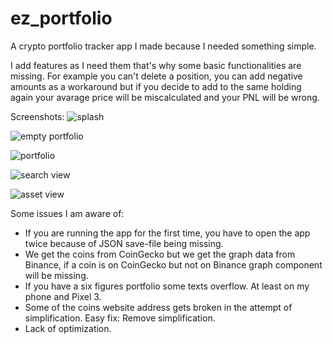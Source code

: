# ez_portfolio

A crypto portfolio tracker app I made because I needed something simple.

I add features as I need them that's why some basic functionalities are missing.
For example you can't delete a position, you can add negative amounts as a workaround but if you decide to add to the same holding again your avarage price will be miscalculated and your PNL will be wrong.


Screenshots:
![splash](https://github.com/ozanbariscem/ez_portfolio/blob/master/screenshots/splash.jpg)

![empty portfolio](https://github.com/ozanbariscem/ez_portfolio/blob/master/screenshots/empty_portfolio.jpg)

![portfolio](https://github.com/ozanbariscem/ez_portfolio/blob/master/screenshots/portfolio.jpg)

![search view](https://github.com/ozanbariscem/ez_portfolio/blob/master/screenshots/search_view.jpg)

![asset view](https://github.com/ozanbariscem/ez_portfolio/blob/master/screenshots/asset_view.jpg)


Some issues I am aware of:
 - If you are running the app for the first time, you have to open the app twice because of JSON save-file being missing.
 - We get the coins from CoinGecko but we get the graph data from Binance, if a coin is on CoinGecko but not on Binance graph component will be missing.
 - If you have a six figures portfolio some texts overflow. At least on my phone and Pixel 3.
 - Some of the coins website address gets broken in the attempt of simplification. Easy fix: Remove simplification.
 - Lack of optimization.

